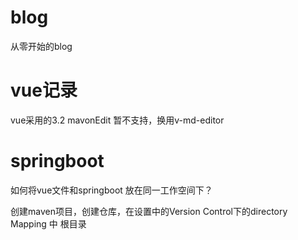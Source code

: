 # blog
从零开始的blog
# vue记录
vue采用的3.2 mavonEdit 暂不支持，换用v-md-editor
# springboot
如何将vue文件和springboot 放在同一工作空间下？

创建maven项目，创建仓库，在设置中的Version Control下的directory Mapping 中 根目录

